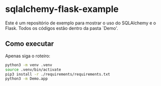 # sqlalchemy-flask-example

Este é um repositório de exemplo para mostrar o uso do SQLAlchemy e o Flask.
Todos os códigos estão dentro da pasta `Demo'.

## Como executar

Apenas siga o roteiro:

```bash
python3 -m venv .venv
source .venv/bin/activate
pip3 install -r ./requirements/requirements.txt
python3 -m Demo.app
```
